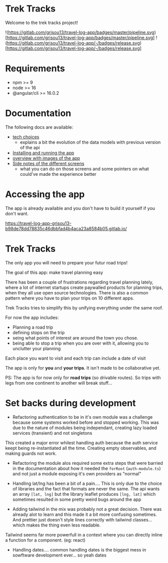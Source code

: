 # Trek Tracks

Welcome to the trek tracks project!

!(https://gitlab.com/grisou13/travel-log-app/badges/master/pipeline.svg)[https://gitlab.com/grisou13/travel-log-app/badges/master/pipeline.svg]
!(https://gitlab.com/grisou13/travel-log-app/-/badges/release.svg)[https://gitlab.com/grisou13/travel-log-app/-/badges/release.svg]

# Requirements

- npm >= 9
- node >= 16
- @angular/cli >= 16.0.2

# Documentation

The following docs are available:
- [tech choices](./docs/tech_choices.md)
  - explains a bit the evolution of the data models with previous version of the api
- [Installing and running the app](./docs/install.md)
- [overview with images of the app](./docs/overview.md)
- [Side notes of the different screens](./docs/screens.md)
  - what you can do on those screens and some pointers on what could've made the experience better

# Accessing the app

The app is already available and you don't have to build it yourself if you don't want.

https://travel-log-app-grisou13-b98de78dd78835c46dbbfad4b4aca23a8584b05.gitlab.io/


# Trek Tracks

The only app you will need to prepare your futur road trips!

The goal of this app: make travel planning easy

There has been a couple of frustrations regarding travel planning lately, where a lot of internet startups create paywalled products for planning trips, when they all use open source technologies.
There is also a common pattern where you have to plan your trips on 10 different apps.

Trek Tracks tries to simplify this by unifying everything under the same roof.

For now the app includes:
- Planning a road trip
- defining stops on the trip
- seing what points of interest are around the town you chose.
- being able to stop a trip when you are over with it, allowing you to unclutter your planning

Each place you want to visit and each trip can include a date of visit

The app is only for **you** and **your trips**. It isn't made to be collaborative yet.

PS: The app is for now only for **road trips** (so drivable routes). So trips with legs from one continent to another will break stuff...

# Set backs during development

- Refactoring authentication to be in it's own module was a challenge because some systems worked before and stopped working. 
This was due to the nature of modules being independant, creating lazy loaded services (transient) and not singletons

This created a major error whilest handling auth because the auth service keept being re-instantiated all the time. Creating empty observables, and making guards not work.

- Refactoring the module alos required some extra steps that were barried in the documentation about how it needed the `forRoot` (`auth-module.ts`) and not just a module exposing it's own providers as "normal"

- Handling lat/lng has been a bit of a pain.... This is only due to the choice of libraries and the fact that formats are never the same. The api wants an array `[lat, lng]` but the library leaflet produces `[lng, lat]` which sometimes resulted in some pretty weird bugs around the app


- Adding tailwind in the mix was probably not a great decision. There was already alot to learn and this made it a bit more confusing sometimes.
And prettier just doesn't style lines correctly with tailwind classes... which makes the thing even less readable.

Tailwind seems far more powerfull in a context where you can directly inline a function for a component. (eg: react)

- Handling dates.... common handling dates is the biggest mess in sowftware development ever... so yeah dates

